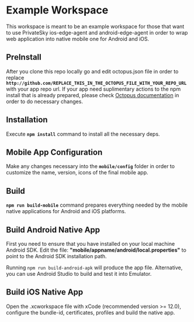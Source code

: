 # Example Workspace

This workspace is meant to be an example workspace for those that want to use PrivateSky ios-edge-agent and android-edge-agent in order to wrap web application into native mobile one for Android and iOS.

## PreInstall
After you clone this repo locally go and edit octopus.json file in order to replace 
**```http://github.com/REPLACE_THIS_IN_THE_OCTOPUS_FILE_WITH_YOUR_REPO_URL```** with your app repo url.
If your app need suplimentary actions to the npm install that is already prepared, please check [Octopus documentation](https://privatesky.xyz/tools/octopus) in order to do necessary changes.

## Installation
Execute **```npm install```** command to install all the necessary deps.

## Mobile App Configuration
Make any changes necessary into the **```mobile/config```** folder in order to customize the name, version, icons of the final mobile app.

## Build
**```npm run build-mobile```** command prepares everything needed by the mobile native applications for Android and iOS platforms.

## Build Android Native App
First you need to ensure that you have installed on your local machine Android SDK.
Edit the file: **"mobile/appname/android/local.properties"** to point to the Android SDK installation path.

Running ```npm run build-android-apk``` will produce the app file. Alternative, you can use Android Studio to build and test it into Emulator. 

## Build iOS Native App
Open the .xcworkspace file with xCode (recommended version >= 12.0), configure the bundle-id, certificates, profiles and build the native app.
